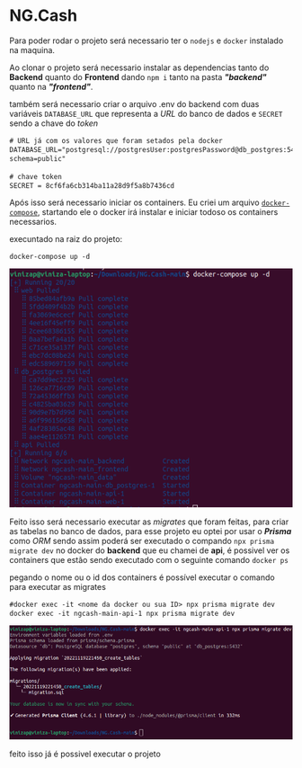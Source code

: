 # NG.Cash

Para poder rodar o projeto será necessario ter o `nodejs` e `docker` instalado na maquina.

Ao clonar o projeto será necessario instalar as dependencias tanto do **Backend** quanto do **Frontend** dando `npm i` tanto na pasta **_"backend"_** quanto na **_"frontend"_**.

também será necessario criar o arquivo .env do backend com duas variáveis `DATABASE_URL` que representa a *URL* do banco de dados e `SECRET` sendo a chave do *token*

``` env
# URL já com os valores que foram setados pela docker
DATABASE_URL="postgresql://postgresUser:postgresPassword@db_postgres:5432/postgres?schema=public"

# chave token
SECRET = 8cf6fa6cb314ba11a28d9f5a8b7436cd
```

Após isso será necessario iniciar os containers. Eu criei um arquivo [`docker-compose`](./docker-compose.yml), startando ele o docker irá instalar e iniciar todoso os containers necessarios.

execuntado na raiz do projeto:

```shell
docker-compose up -d

```

![docker compose up](./ReadmeAssets/docker-compose-up.png)

Feito isso será necessario executar as *migrates* que foram feitas, para criar as tabelas no banco de dados, para esse projeto eu optei por usar o **_Prisma_** como *ORM* sendo assim poderá ser executado o compando `npx prisma migrate dev` no docker do **backend** que eu chamei de **api**, é possivel ver os containers que estão sendo executado com o seguinte comando `docker ps`


pegando o nome ou o id dos containers é possível executar o comando para executar as migrates

```shell
#docker exec -it <nome da docker ou sua ID> npx prisma migrate dev
docker exec -it ngcash-main-api-1 npx prisma migrate dev

```
![npx prisma migrate dev](./ReadmeAssets/npx-migrate-dev.png)

feito isso já é possivel executar o projeto